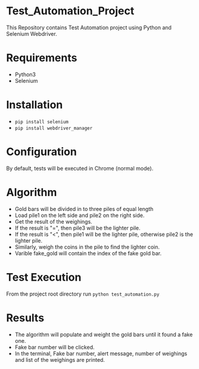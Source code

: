 # Test_Automation_Project
This Repository contains Test Automation project using Python and Selenium Webdriver.

# Requirements

* Python3
* Selenium
# Installation

* `pip install selenium`
* `pip install webdriver_manager`
  
# Configuration

By default, tests will be executed in Chrome (normal mode).
# Algorithm
* Gold bars will be divided in to three piles of equal length
* Load pile1 on the left side and pile2 on the right side.
* Get the result of the weighings.
* If the result is "=", then pile3 will be the lighter pile.
* If the result is "<", then pile1 will be the lighter pile, otherwise pile2 is the lighter pile.
* Similarly, weigh the coins in the pile to find the lighter coin.
* Varible fake_gold will contain the index of the fake gold bar. 

# Test Execution

From the project root directory run    `python test_automation.py`

# Results
* The algorithm will populate and weight the gold bars until it found a fake one.
* Fake bar number will be clicked.
* In the terminal, Fake bar number, alert message, number of weighings and list of the weighings are printed.





